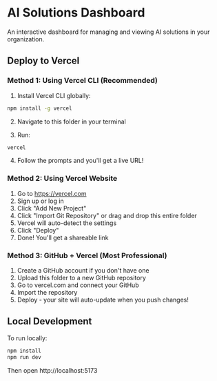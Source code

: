 # AI Solutions Dashboard

An interactive dashboard for managing and viewing AI solutions in your organization.

## Deploy to Vercel

### Method 1: Using Vercel CLI (Recommended)

1. Install Vercel CLI globally:
```bash
npm install -g vercel
```

2. Navigate to this folder in your terminal

3. Run:
```bash
vercel
```

4. Follow the prompts and you'll get a live URL!

### Method 2: Using Vercel Website

1. Go to https://vercel.com
2. Sign up or log in
3. Click "Add New Project"
4. Click "Import Git Repository" or drag and drop this entire folder
5. Vercel will auto-detect the settings
6. Click "Deploy"
7. Done! You'll get a shareable link

### Method 3: GitHub + Vercel (Most Professional)

1. Create a GitHub account if you don't have one
2. Upload this folder to a new GitHub repository
3. Go to vercel.com and connect your GitHub
4. Import the repository
5. Deploy - your site will auto-update when you push changes!

## Local Development

To run locally:

```bash
npm install
npm run dev
```

Then open http://localhost:5173

